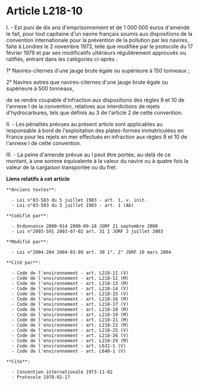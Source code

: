 # Article L218-10

I. - Est puni de dix ans d'emprisonnement et de 1 000 000 euros d'amende le fait, pour tout capitaine d'un navire français
soumis aux dispositions de la convention internationale pour la prévention de la pollution par les navires, faite à Londres
le 2 novembre 1973, telle que modifiée par le protocole du 17 février 1978 et par ses modificatifs ultérieurs régulièrement
approuvés ou ratifiés, entrant dans les catégories ci-après :

1° Navires-citernes d'une jauge brute égale ou supérieure à 150 tonneaux ;

2° Navires autres que navires-citernes d'une jauge brute égale ou supérieure à 500 tonneaux, 

de se rendre coupable d'infraction aux dispositions des règles 9 et 10 de l'annexe I de la convention, relatives aux
interdictions de rejets d'hydrocarbures, tels que définis au 3 de l'article 2 de cette convention.

II. - Les pénalités prévues au présent article sont applicables au responsable à bord de l'exploitation des plates-formes
immatriculées en France pour les rejets en mer effectués en infraction aux règles 9 et 10 de l'annexe I de cette convention.

III. - La peine d'amende prévue au I peut être portée, au-delà de ce montant, à une somme équivalente à la valeur du navire
ou à quatre fois la valeur de la cargaison transportée ou du fret.

**Liens relatifs à cet article**

	**Anciens textes**:

	  - Loi n°83-583 du 5 juillet 1983 - art. 1, v. init.
	  - Loi n°83-583 du 5 juillet 1983 - art. 1 (Ab)

	**Codifié par**:

	  - Ordonnance 2000-914 2000-09-18 JORF 21 septembre 2000
	  - Loi n°2003-591 2003-07-02 art. 31 I JORF 3 juillet 2003

	**Modifié par**:

	  - Loi n°2004-204 2004-03-09 art. 30 1°, 2° JORF 10 mars 2004

	**Cité par**:

	  - Code de l'environnement - art. L218-11 (V)
	  - Code de l'environnement - art. L218-12 (M)
	  - Code de l'environnement - art. L218-13 (M)
	  - Code de l'environnement - art. L218-14 (V)
	  - Code de l'environnement - art. L218-15 (V)
	  - Code de l'environnement - art. L218-16 (M)
	  - Code de l'environnement - art. L218-17 (V)
	  - Code de l'environnement - art. L218-18 (M)
	  - Code de l'environnement - art. L218-19 (M)
	  - Code de l'environnement - art. L218-21 (M)
	  - Code de l'environnement - art. L218-22 (M)
	  - Code de l'environnement - art. L218-25 (V)
	  - Code de l'environnement - art. L218-26 (V)
	  - Code de l'environnement - art. L218-29 (M)
	  - Code de l'environnement - art. L632-1 (V)
	  - Code de l'environnement - art. L640-1 (V)

	**Cite**:

	  - Convention internationale 1973-11-02
	  - Protocole 1978-02-17
